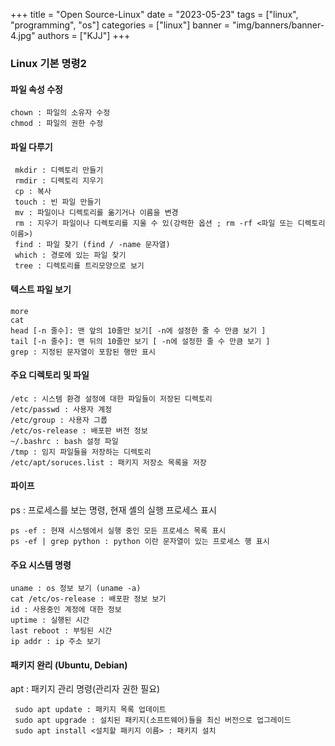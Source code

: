 +++
title = "Open Source-Linux"
date = "2023-05-23"
tags = ["linux", "programming", "os"]
categories = ["linux"]
banner = "img/banners/banner-4.jpg"
authors = ["KJJ"]
+++

 
  ### Linux 기본 명령2

   #### 파일 속성 수정

    chown : 파일의 소유자 수정
    chmod : 파일의 권한 수정

   #### 파일 다루기 

     mkdir : 디렉토리 만들기
     rmdir : 디렉토리 지우기
     cp : 복사
     touch : 빈 파일 만들기
     mv : 파일이나 디렉토리를 옮기거나 이름을 변경
     rm : 지우기 파일이나 디렉토리를 지울 수 있(강력한 옵션 ; rm -rf <파일 또는 디렉토리 이름>)
     find : 파일 찾기 (find / -name 문자열)
     which : 경로에 있는 파일 찾기
     tree : 디렉토리를 트리모양으로 보기

  #### 텍스트 파일 보기
   
    more
    cat
    head [-n 줄수]: 맨 앞의 10줄만 보기[ -n에 설정한 줄 수 만큼 보기 ]
    tail [-n 줄수]: 맨 뒤의 10줄만 보기 [ -n에 설정한 줄 수 만큼 보기 ]
    grep : 지정된 문자열이 포함된 행만 표시

 #### 주요 디렉토리 및 파일

    /etc : 시스템 환경 설정에 대한 파일들이 저장된 디렉토리
    /etc/passwd : 사용자 계정
    /etc/group : 사용자 그룹
    /etc/os-release : 배포판 버전 정보
    ~/.bashrc : bash 설정 파일
    /tmp : 임지 파일들을 저장하는 디렉토리
    /etc/apt/soruces.list : 패키지 저장소 목록을 저장

 #### 파이프

 ps : 프로세스를 보는 명령, 현재 셸의 실행 프로세스 표시

    ps -ef : 현재 시스템에서 실행 중인 모든 프로세스 목록 표시
    ps -ef | grep python : python 이란 문자열이 있는 프로세스 행 표시

 #### 주요 시스템 명령

    uname : os 정보 보기 (uname -a)
    cat /etc/os-release : 배포판 정보 보기
    id : 사용중인 계정에 대한 정보
    uptime : 실행된 시간
    last reboot : 부팅된 시간
    ip addr : ip 주소 보기

   #### 패키지 완리 (Ubuntu, Debian)

   apt : 패키지 관리 명령(관리자 권한 필요)
     
     sudo apt update : 패키지 목록 업데이트
     sudo apt upgrade : 설치된 패키지(소프트웨어)들을 최신 버전으로 업그레이드
     sudo apt install <설치할 패키지 이름> : 패키지 설치

   



   










